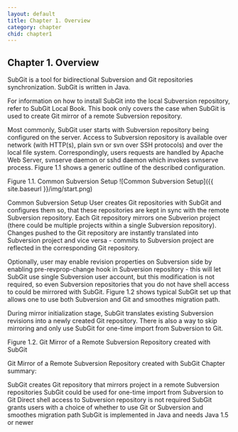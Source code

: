 ```yaml
---
layout: default
title: Chapter 1. Overview
category: chapter
chid: chapter1
---
```


## Chapter 1. Overview

SubGit is a tool for bidirectional Subversion and Git repositories synchronization. SubGit is written in Java.

For information on how to install SubGit into the local Subversion repository, refer to SubGit Local Book. This book only covers the case when SubGit is used to create Git mirror of a remote Subversion repository.

Most commonly, SubGit user starts with Subversion repository being configured on the server. Access to Subversion repository is available over network (with HTTP(s), plain svn or svn over SSH protocols) and over the local file system. Correspondingly, users requests are handled by Apache Web Server, svnserve daemon or sshd daemon which invokes svnserve process. Figure 1.1 shows a generic outline of the described configuration.

Figure 1.1. Common Subversion Setup
![Common Subversion Setup]({{ site.baseurl }}/img/start.png)

Common Subversion Setup
User creates Git repositories with SubGit and configures them so, that these repositories are kept in sync with the remote Subversion repository. Each Git repository mirrors one Subverion project (there could be multiple projects within a single Subversion repository). Changes pushed to the Git repository are instantly translated into Subversion project and vice versa - commits to Subversion project are reflected in the corresponding Git repository.

Optionally, user may enable revision properties on Subversion side by enabling pre-revprop-change hook in Subversion repository - this will let SubGit use single Subversion user account, but this modification is not required, so even Subversion repositories that you do not have shell access to could be mirrored with SubGit. Figure 1.2 shows typical SubGit set up that allows one to use both Subversion and Git and smoothes migration path.

During mirror initialization stage, SubGit translates existing Subversion revisions into a newly created Git repository. There is also a way to skip mirroring and only use SubGit for one-time import from Subversion to Git.

Figure 1.2. Git Mirror of a Remote Subversion Repository created with SubGit

Git Mirror of a Remote Subversion Repository created with SubGit
Chapter summary:

SubGit creates Git repository that mirrors project in a remote Subversion repositories
SubGit could be used for one-time import from Subversion to Git
Direct shell access to Subversion repository is not required
SubGit grants users with a choice of whether to use Git or Subversion and smoothes migration path
SubGit is implemented in Java and needs Java 1.5 or newer